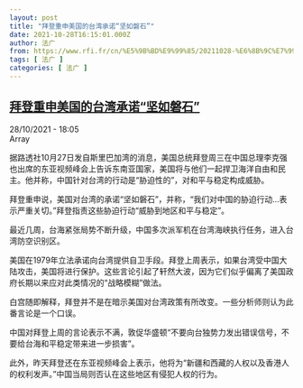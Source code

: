 ```yaml
---
layout: post
title: "拜登重申美国的台湾承诺“坚如磐石”"
date: 2021-10-28T16:15:01.000Z
author: 法广
from: https://www.rfi.fr/cn/%E5%9B%BD%E9%99%85/20211028-%E6%8B%9C%E7%99%BB%E9%87%8D%E7%94%B3%E7%BE%8E%E5%9B%BD%E7%9A%84%E5%8F%B0%E6%B9%BE%E6%89%BF%E8%AF%BA-%E5%9D%9A%E5%A6%82%E7%A3%90%E7%9F%B3
tags: [ 法广 ]
categories: [ 法广 ]
---
```

<!--1635437701000-->
[拜登重申美国的台湾承诺“坚如磐石”](https://www.rfi.fr/cn/%E5%9B%BD%E9%99%85/20211028-%E6%8B%9C%E7%99%BB%E9%87%8D%E7%94%B3%E7%BE%8E%E5%9B%BD%E7%9A%84%E5%8F%B0%E6%B9%BE%E6%89%BF%E8%AF%BA-%E5%9D%9A%E5%A6%82%E7%A3%90%E7%9F%B3)
------

<div>
<div>28/10/2021 - 18:05</div>Array<div >                    <p>据路透社10月27日发自斯里巴加湾的消息，美国总统拜登周三在中国总理李克强也出席的东亚视频峰会上告诉东南亚国家，美国将与他们一起捍卫海洋自由和民主。他并称，中国针对台湾的行动是“胁迫性的”，对和平与稳定构成威胁。</p><p>拜登重申说，美国对台湾的承诺“坚如磐石”，并称，“我们对中国的胁迫行动...表示严重关切。”拜登指责这些胁迫行动“威胁到地区和平与稳定”。</p><p>最近几周，台海紧张局势不断升级，中国多次派军机在台湾海峡执行任务，进入台湾防空识别区。</p><p>美国在1979年立法承诺向台湾提供自卫手段。拜登上周表示，如果台湾受中国大陆攻击，美国将进行保护。这些言论引起了轩然大波，因为它们似乎偏离了美国政府长期以来应对此类情况的“战略模糊”做法。</p><p>白宫随即解释，拜登并不是在暗示美国对台湾政策有所改变。一些分析师则认为此番言论是一个口误。</p><p>中国对拜登上周的言论表示不满，敦促华盛顿“不要向台独势力发出错误信号，不要给台海和平稳定带来进一步损害”。</p><p>此外，昨天拜登还在东亚视频峰会上表示，他将为“新疆和西藏的人权以及香港人的权利发声。”中国当局则否认在这些地区有侵犯人权的行为。</p>                                            <div data-selfpromo-newsletter>    </div>    <div data-selfpromo-app>    </div>                </div>
</div>
